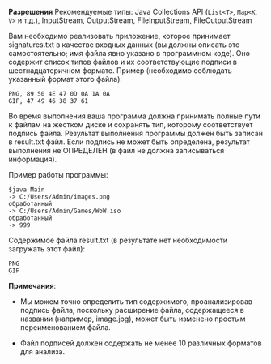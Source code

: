 **Разрешения**
Рекомендуемые типы: Java Collections API (`List<T>`, `Map<K`, `V>` и т.д.), InputStream, OutputStream, FileInputStream, FileOutputStream

Вам необходимо реализовать приложение, которое принимает signatures.txt в качестве входных данных (вы должны описать это самостоятельно; имя файла явно указано в программном коде). Оно содержит список типов файлов и их соответствующие подписи в шестнадцатеричном формате. Пример (необходимо соблюдать указанный формат этого файла):
```
PNG, 89 50 4E 47 0D 0A 1A 0A
GIF, 47 49 46 38 37 61
```
Во время выполнения ваша программа должна принимать полные пути к файлам на жестком диске и сохранять тип, которому соответствует подпись файла. Результат выполнения программы должен быть записан в result.txt файл. Если подпись не может быть определена, результат выполнения не ОПРЕДЕЛЕН (в файл не должна записываться информация).

Пример работы программы:
```
$java Main
-> C:/Users/Admin/images.png
обработанный
-> C:/Users/Admin/Games/WoW.iso
обработанный
-> 999
```
Содержимое файла result.txt (в результате нет необходимости загружать этот файл):
```
PNG
GIF
```

**Примечания**:
- Мы можем точно определить тип содержимого, проанализировав подпись файла, поскольку расширение файла, содержащееся в названии (например, image.jpg), может быть изменено простым переименованием файла.

- Файл подписей должен содержать не менее 10 различных форматов для анализа.